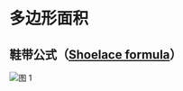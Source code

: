 # 多边形面积

## 鞋带公式（[Shoelace formula](https://en.wikipedia.org/wiki/Shoelace_formula)）

![图 1](/.media/0e387af198f865c86f789e407b22aedd6ae26115a2f9bca01d9716625c780d46.png)  
